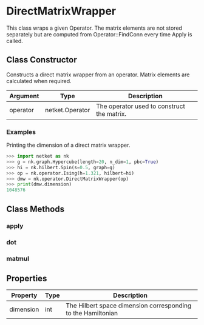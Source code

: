 # DirectMatrixWrapper
This class wraps a given Operator. The
 matrix elements are not stored separately but are computed from
 Operator::FindConn every time Apply is called.

## Class Constructor
Constructs a direct matrix wrapper from an operator. Matrix elements are
calculated when required.

|Argument|     Type      |               Description                |
|--------|---------------|------------------------------------------|
|operator|netket.Operator|The operator used to construct the matrix.|

### Examples
Printing the dimension of a direct matrix wrapper.

```python
>>> import netket as nk
>>> g = nk.graph.Hypercube(length=20, n_dim=1, pbc=True)
>>> hi = nk.hilbert.Spin(s=0.5, graph=g)
>>> op = nk.operator.Ising(h=1.321, hilbert=hi)
>>> dmw = nk.operator.DirectMatrixWrapper(op)
>>> print(dmw.dimension)
1048576

```




## Class Methods 
### apply
### dot
### matmul
## Properties

|Property |Type|                         Description                         |
|---------|----|-------------------------------------------------------------|
|dimension|int | The Hilbert space dimension corresponding to the Hamiltonian|
